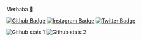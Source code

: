 Merhaba 👋

[![Github Badge](https://img.shields.io/badge/-Github-000?style=quare&labelColor=000&logo=Github&logoColor=white&link=https://github.com/aeren92)](https://github.com/aeren92)
[![Instagram Badge](https://img.shields.io/badge/-Instagram-C13584?style=flat-quare&labelColor=C13584&logo=instagram&logoColor=white&link=https://www.instagram.com/alperen9292/)](https://www.instagram.com/alperen9292/)
[![Twitter Badge](https://img.shields.io/badge/-Twitter-1DA1F2?style=flat-quare&labelColor=1DA1F2&logo=twitter&logoColor=white&link=https://twitter.com/alp_eren92)](https://twitter.com/alp_eren92)

![Github stats 1](https://github-readme-stats.vercel.app/api?username=aeren92&show_icons=true&theme=gradient)
![Github stats 2](https://github-readme-stats.vercel.app/api?username=aeren92&show_icons=true&theme=radical)


